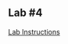 ## Lab #4

[Lab Instructions](https://github.com/objectpartners/angular2-timesheet/blob/midwestjs/lab4/README.md)
